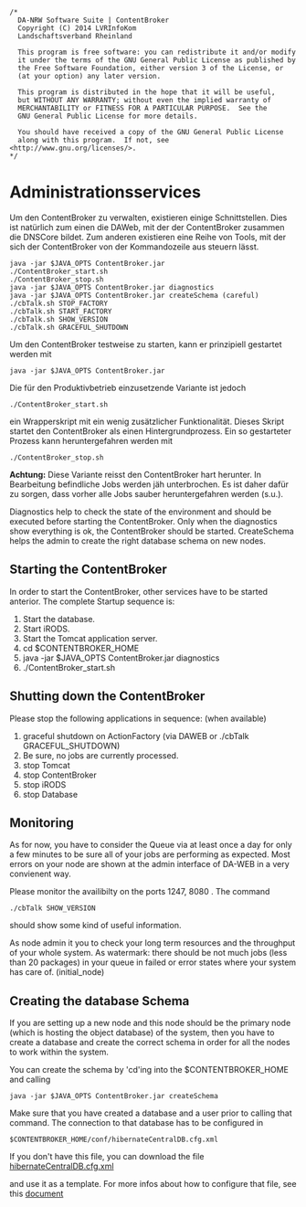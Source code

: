 	/*
	  DA-NRW Software Suite | ContentBroker
	  Copyright (C) 2014 LVRInfoKom
	  Landschaftsverband Rheinland
	
	  This program is free software: you can redistribute it and/or modify
	  it under the terms of the GNU General Public License as published by
	  the Free Software Foundation, either version 3 of the License, or
	  (at your option) any later version.
	
	  This program is distributed in the hope that it will be useful,
	  but WITHOUT ANY WARRANTY; without even the implied warranty of
	  MERCHANTABILITY or FITNESS FOR A PARTICULAR PURPOSE.  See the
	  GNU General Public License for more details.
	
	  You should have received a copy of the GNU General Public License
	  along with this program.  If not, see <http://www.gnu.org/licenses/>.
	*/


# Administrationsservices

Um den ContentBroker zu verwalten, existieren einige Schnittstellen. Dies ist natürlich zum einen die DAWeb, mit der der ContentBroker zusammen die DNSCore bildet. Zum anderen existieren eine Reihe von Tools, mit der sich der ContentBroker von der Kommandozeile aus steuern lässt.

    java -jar $JAVA_OPTS ContentBroker.jar
    ./ContentBroker_start.sh
    ./ContentBroker_stop.sh
    java -jar $JAVA_OPTS ContentBroker.jar diagnostics
    java -jar $JAVA_OPTS ContentBroker.jar createSchema (careful)
    ./cbTalk.sh STOP_FACTORY
    ./cbTalk.sh START_FACTORY
    ./cbTalk.sh SHOW_VERSION
    ./cbTalk.sh GRACEFUL_SHUTDOWN
    
Um den ContentBroker testweise zu starten, kann er prinzipiell gestartet werden mit 

    java -jar $JAVA_OPTS ContentBroker.jar
    
Die für den Produktivbetrieb einzusetzende Variante ist jedoch

    ./ContentBroker_start.sh
    
ein Wrapperskript mit ein wenig zusätzlicher Funktionalität. Dieses Skript startet den ContentBroker als einen Hintergrundprozess. Ein so gestarteter Prozess kann heruntergefahren werden mit

    ./ContentBroker_stop.sh

**Achtung:** Diese Variante reisst den ContentBroker hart herunter. In Bearbeitung befindliche Jobs werden jäh unterbrochen. Es ist daher dafür zu sorgen, dass vorher alle Jobs sauber heruntergefahren werden (s.u.).










    
Diagnostics help to check the state of the environment and should be executed before starting the ContentBroker. Only when the diagnostics show everything is ok, the ContentBroker should be started. CreateSchema helps the admin to create the right database schema on new nodes.


## Starting the ContentBroker

In order to start the ContentBroker, other services have to be started anterior. The complete Startup sequence is:

1. Start the database.
1. Start iRODS.
1. Start the Tomcat application server.
1. cd $CONTENTBROKER_HOME
1. java -jar $JAVA_OPTS ContentBroker.jar diagnostics
1. ./ContentBroker_start.sh

## Shutting down the ContentBroker

Please stop the following applications in sequence: (when available) 

1. graceful shutdown on ActionFactory (via DAWEB or ./cbTalk GRACEFUL_SHUTDOWN)
2. Be sure, no jobs are currently processed.
1. stop Tomcat
1. stop ContentBroker
2. stop iRODS
3. stop Database

## Monitoring

As for now, you have to consider the Queue via at least once a day for only a few minutes to be sure all of your jobs are performing as expected. Most errors on your node are shown at the admin interface of DA-WEB in a very convienent way.  

Please monitor the availibilty on the ports 1247, 8080 . The command 

    ./cbTalk SHOW_VERSION
    
should show some kind of useful information. 

As node admin it you to check your long term resources and the throughput of your whole system. As watermark: there should be not much jobs (less than 20 packages) in your queue in failed or error states where your system has care of. (initial_node)  

## Creating the database Schema

If you are setting up a new node and this node should be the primary node (which is hosting the object database) of the system, then you have to create a database and create the correct schema in order for all the nodes to work within the system.

You can create the schema by 'cd'ing into the $CONTENTBROKER_HOME and calling

    java -jar $JAVA_OPTS ContentBroker.jar createSchema

Make sure that you have created a database and a user prior to calling that command. The connection to that database has to be configured in 

    $CONTENTBROKER_HOME/conf/hibernateCentralDB.cfg.xml
    
If you don't have this file, you can download the file [hibernateCentralDB.cfg.xml](../xml/hibernateCentralDB.cfg.xml.ci)
    
and use it as a template.
For more infos about how to configure that file, see this [document](administration-interfaces.md#application-database-configuration)

